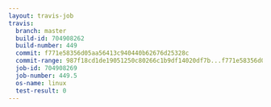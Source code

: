 ```yaml
---
layout: travis-job
travis:
  branch: master
  build-id: 704908262
  build-number: 449
  commit: f771e58356d05aa56413c940440b62676d25328c
  commit-range: 987f18cd1de19051250c80266c1b9df14020df7b...f771e58356d05aa56413c940440b62676d25328c
  job-id: 704908269
  job-number: 449.5
  os-name: linux
  test-result: 0
---
```

